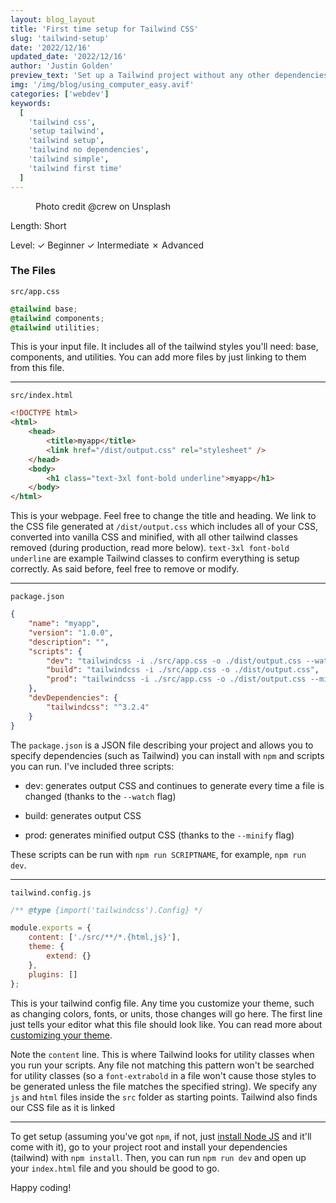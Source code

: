 ```yaml
---
layout: blog_layout
title: 'First time setup for Tailwind CSS'
slug: 'tailwind-setup'
date: '2022/12/16'
updated_date: '2022/12/16'
author: 'Justin Golden'
preview_text: 'Set up a Tailwind project without any other dependencies!'
img: '/img/blog/using_computer_easy.avif'
categories: ['webdev']
keywords:
  [
    'tailwind css',
    'setup tailwind',
    'tailwind setup',
    'tailwind no dependencies',
    'tailwind simple',
    'tailwind first time'
  ]
---
```


<figure>
  <picture>
    <source type="image/avif" srcset="/img/blog/using_computer_easy.avif" alt="">
    <img src="/img/blog/using_computer_easy.jpg" alt="">
  </picture>
  <figcaption>Photo credit @crew on Unsplash</figcaption>
</figure>

Length: Short

Level: ✓ Beginner ✓ Intermediate ✗ Advanced

### The Files

`src/app.css`

```css
@tailwind base;
@tailwind components;
@tailwind utilities;
```

This is your input file. It includes all of the tailwind styles you'll need: base, components, and utilities. You can add more files by just linking to them from this file.

---

`src/index.html`

```html
<!DOCTYPE html>
<html>
	<head>
		<title>myapp</title>
		<link href="/dist/output.css" rel="stylesheet" />
	</head>
	<body>
		<h1 class="text-3xl font-bold underline">myapp</h1>
	</body>
</html>
```

This is your webpage. Feel free to change the title and heading. We link to the CSS file generated at `/dist/output.css` which includes all of your CSS, converted into vanilla CSS and minified, with all other tailwind classes removed (during production, read more below). `text-3xl font-bold underline` are example Tailwind classes to confirm everything is setup correctly. As said before, feel free to remove or modify.

---

`package.json`

```json
{
	"name": "myapp",
	"version": "1.0.0",
	"description": "",
	"scripts": {
		"dev": "tailwindcss -i ./src/app.css -o ./dist/output.css --watch",
		"build": "tailwindcss -i ./src/app.css -o ./dist/output.css",
		"prod": "tailwindcss -i ./src/app.css -o ./dist/output.css --minify"
	},
	"devDependencies": {
		"tailwindcss": "^3.2.4"
	}
}
```

The `package.json` is a JSON file describing your project and allows you to specify dependencies (such as Tailwind) you can install with `npm` and scripts you can run. I've included three scripts:

- dev: generates output CSS and continues to generate every time a file is changed (thanks to the `--watch` flag)

- build: generates output CSS

- prod: generates minified output CSS (thanks to the `--minify` flag)

These scripts can be run with `npm run SCRIPTNAME`, for example, `npm run dev`.

---

`tailwind.config.js`

```js
/** @type {import('tailwindcss').Config} */

module.exports = {
	content: ['./src/**/*.{html,js}'],
	theme: {
		extend: {}
	},
	plugins: []
};
```

This is your tailwind config file. Any time you customize your theme, such as changing colors, fonts, or units, those changes will go here. The first line just tells your editor what this file should look like. You can read more about [customizing your theme](https://tailwindcss.com/docs/theme).

Note the `content` line. This is where Tailwind looks for utility classes when you run your scripts. Any file not matching this pattern won't be searched for utility classes (so a `font-extrabold` in a file won't cause those styles to be generated unless the file matches the specified string). We specify any `js` and `html` files inside the `src` folder as starting points. Tailwind also finds our CSS file as it is linked

---

To get setup (assuming you've got `npm`, if not, just [install Node JS](https://nodejs.org/en/download/) and it'll come with it), go to your project root and install your dependencies (tailwind) with `npm install`. Then, you can run `npm run dev` and open up your `index.html` file and you should be good to go.

Happy coding!
